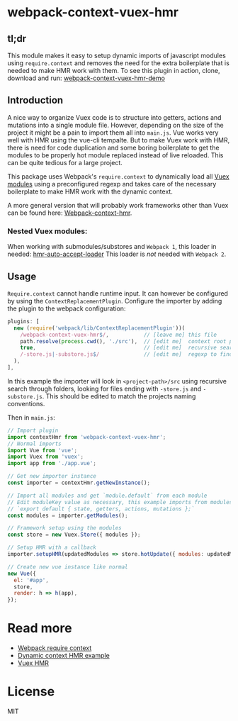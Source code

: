 # webpack-context-vuex-hmr

## tl;dr
This module makes it easy to setup dynamic imports of javascript modules using `require.context` and removes the need for the extra boilerplate that is needed to make HMR work with them.
To see this plugin in action, clone, download and run: [webpack-context-vuex-hmr-demo](https://github.com/presidenten/webpack-context-vuex-hmr-demo)

## Introduction
A nice way to organize Vuex code is to structure into getters, actions and mutations into a single module file. However, depending on the size of the project it might be a pain to import them all into `main.js`.
Vue works very well with HMR using the vue-cli tempalte. But to make Vuex work with HMR, there is need for code duplication and some boring boilerplate to get the modules to be properly hot module replaced instead of live reloaded. This can be quite tedious for a large project.

This package uses Webpack's `require.context` to dynamically load all [Vuex modules](https://vuex.vuejs.org/en/modules.html) using a preconfigured regexp and takes care of the necessary boilerplate to make HMR work with the dynamic context.

A more general version that will probably work frameworks other than Vuex can be found here: [Webpack-context-hmr](https://github.com/presidenten/webpack-context-hmr).

### Nested Vuex modules:
When working with submodules/substores and `Webpack 1`, this loader in needed: [hmr-auto-accept-loader](https://github.com/presidenten/hmr-auto-accept-loader)
This loader is _not_ needed with `Webpack 2`.

## Usage
`Require.context` cannot handle runtime input. It can however be configured by using the `ContextReplacementPlugin`.
Configure the importer by adding the plugin to the webpack configuration:
```javascript
plugins: [
  new (require('webpack/lib/ContextReplacementPlugin'))(
    /webpack-context-vuex-hmr$/,           // [leave me] this file
    path.resolve(process.cwd(), './src'),  // [edit me]  context root path
    true,                                  // [edit me]  recursive search
    /-store.js|-substore.js$/              // [edit me]  regexp to find modules
  ),
],
```

In this example the importer will look in `<project-path>/src` using recursive search through folders, looking for files ending with `-store.js` and `-substore.js`. This should be edited to match the projects naming conventions.


Then in `main.js`:
```javascript
// Import plugin
import contextHmr from 'webpack-context-vuex-hmr';
// Normal imports
import Vue from 'vue';
import Vuex from 'vuex';
import app from './app.vue';

// Get new importer instance
const importer = contextHmr.getNewInstance();

// Import all modules and get `module.default` from each module
// Edit moduleKey value as necessary, this example imports from modules using:
// `export default { state, getters, actions, mutations };`
const modules = importer.getModules();

// Framework setup using the modules
const store = new Vuex.Store({ modules });

// Setup HMR with a callback
importer.setupHMR(updatedModules => store.hotUpdate({ modules: updatedModules }));

// Create new vue instance like normal
new Vue({
  el: '#app',
  store,
  render: h => h(app),
});
```

# Read more
- [Webpack require context](https://webpack.github.io/docs/context.html)
- [Dynamic context HMR example](https://github.com/AlexLeung/webpack-hot-module-reload-with-context-example)
- [Vuex HMR](https://vuex.vuejs.org/en/hot-reload.html)

# License
MIT

